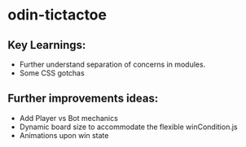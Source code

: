 # odin-tictactoe

## Key Learnings:

- Further understand separation of concerns in modules.
- Some CSS gotchas

## Further improvements ideas:

- Add Player vs Bot mechanics
- Dynamic board size to accommodate the flexible winCondition.js
- Animations upon win state

